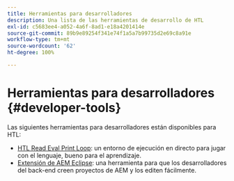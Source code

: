 ```yaml
---
title: Herramientas para desarrolladores
description: Una lista de las herramientas de desarrollo de HTL
exl-id: c5683ee4-a052-4a6f-8ad1-e18a4201414e
source-git-commit: 89b9e89254f341e74f1a5a7b99735d2e69c8a91e
workflow-type: tm+mt
source-wordcount: '62'
ht-degree: 100%

---
```


# Herramientas para desarrolladores {#developer-tools}

Las siguientes herramientas para desarrolladores están disponibles para HTL:

* [HTL Read Eval Print Loop](https://github.com/Adobe-Marketing-Cloud/aem-htl-repl): un entorno de ejecución en directo para jugar con el lenguaje, bueno para el aprendizaje.
* [Extensión de AEM Eclipse](https://experienceleague.adobe.com/docs/experience-manager-cloud-service/implementing/developer-tools/eclipse.html?lang=es): una herramienta para que los desarrolladores del back-end creen proyectos de AEM y los editen fácilmente.
